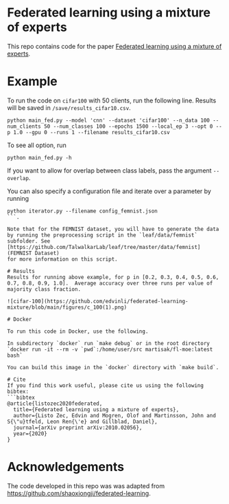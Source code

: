# Federated learning using a mixture of experts
This repo contains code for the paper [Federated learning using a mixture of experts](https://arxiv.org/abs/2010.02056).

# Example

To run the code on `cifar100` with 50 clients, run the following line. Results will be saved in `/save/results_cifar10.csv`.

```
python main_fed.py --model 'cnn' --dataset 'cifar100' --n_data 100 --num_clients 50 --num_classes 100 --epochs 1500 --local_ep 3 --opt 0 --p 1.0 --gpu 0 --runs 1 --filename results_cifar10.csv
```

To see all option, run 
```
python main_fed.py -h
```

If you want to allow for overlap between class labels, pass the argument `--overlap`.

You can also specify a configuration file and iterate over a parameter by running 

```
python iterator.py --filename config_femnist.json
```.

Note that for the FEMNIST dataset, you will have to generate the data by running the preprocessing script in the `leaf/data/femnist` subfolder. See [https://github.com/TalwalkarLab/leaf/tree/master/data/femnist](FEMNIST Dataset)
for more information on this script.

# Results
Results for running above example, for p in [0.2, 0.3, 0.4, 0.5, 0.6, 0.7, 0.8, 0.9, 1.0].  Average accuracy over three runs per value of majority class fraction.

![cifar-100](https://github.com/edvinli/federated-learning-mixture/blob/main/figures/c_100(1).png)

# Docker 

To run this code in Docker, use the following.

In subdirectory `docker` run `make debug` or in the root directory `docker run -it --rm -v `pwd`:/home/user/src martisak/fl-moe:latest bash`

You can build this image in the `docker` directory with `make build`.

# Cite
If you find this work useful, please cite us using the following bibtex:
```bibtex
@article{listozec2020federated,
  title={Federated learning using a mixture of experts},
  author={Listo Zec, Edvin and Mogren, Olof and Martinsson, John and S{\"u}tfeld, Leon Ren{\'e} and Gillblad, Daniel},
  journal={arXiv preprint arXiv:2010.02056},
  year={2020}
}

```

# Acknowledgements
The code developed in this repo was was adapted from https://github.com/shaoxiongji/federated-learning.
